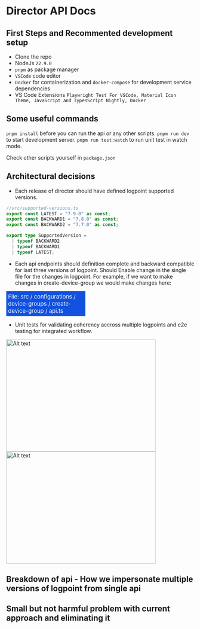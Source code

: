 # Director API Docs

## First Steps and Recommented development setup

- Clone the repo
- NodeJs `22.9.0`
- `pnpm` as package manager
- `VSCode` code editor
- `Docker` for containerization and `docker-compose` for development service dependencies
- VS Code Extensions `Playwright Test For VSCode, Material Icon Theme, JavaScript and TypesScript Nightly, Docker`

## Some useful commands

`pnpm install` before you can run the api or any other scripts.
`pnpm run dev` to start development server.
`pnpm run test:watch` to run unit test in watch mode.

Check other scripts yourself in `package.json`

## Architectural decisions

- Each release of director should have defined logpoint supported versions.

```ts
//src/supported-versions.ts
export const LATEST = "7.9.0" as const;
export const BACKWARD1 = "7.8.0" as const;
export const BACKWARD2 = "7.7.0" as const;

export type SupportedVersion =
  | typeof BACKWARD2
  | typeof BACKWARD1
  | typeof LATEST;
```

- Each api endpoints should definition complete and backward compatible for last three versions of logpoint. Should Enable change in the single file for the changes in logpoint. For example, if we want to make changes in create-device-group we would make changes here:

<div style="background-color:rgb(16, 82, 223);padding:5px;color:white;margin-bottom:10;width:40%;font-size:15px">
File: src / configurations / device-groups / create-device-group / api.ts
</div>

- Unit tests for validating coherency accross multiple logpoints and e2e testing for integrated workflow.

<img src="https://miro.medium.com/v2/resize:fit:646/1*gMiUPuRGC36nxZHe2zthOg.png" alt="Alt text" width="400" height="300" /> <img src="https://logowik.com/content/uploads/images/vitest-testing-framework1721420841.logowik.com.webp" alt="Alt text" width="400" height="300" />

## Breakdown of api - How we impersonate multiple versions of logpoint from single api

## Small but not harmful problem with current approach and eliminating it
